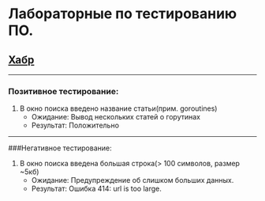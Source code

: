 # Лабораторные по тестированию ПО.
## [Хабр](https://habr.com)
---
### Позитивное тестирование:
1. В окно поиска введено название статьи(прим. goroutines)
   - Ожидание: Вывод нескольких статей о горутинах
   - Результат: Положительно
---
###Негативное тестирование:
1. В окно поиска введена большая строка(> 100 символов, размер ~5кб)
   - Ожидание: Предупреждение об слишком больших данных.
   - Результат: Ошибка 414: url is too large.
